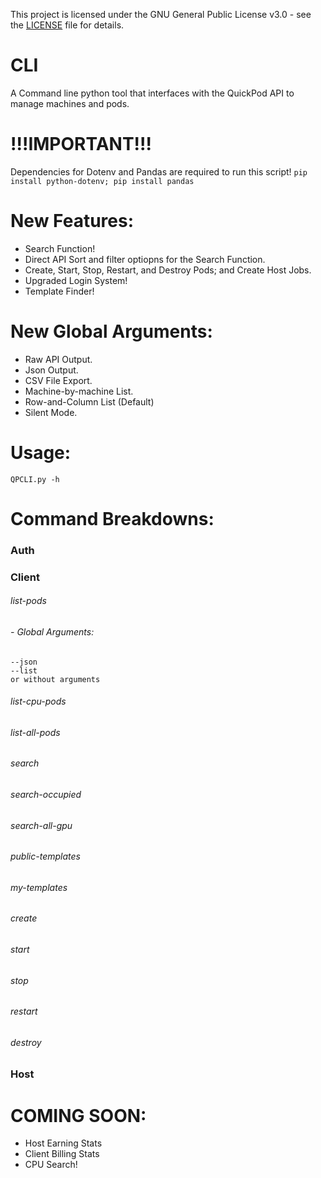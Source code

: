 This project is licensed under the GNU General Public License v3.0 - see the [LICENSE](./LICENSE) file for details.

# CLI
A Command line python tool that interfaces with the QuickPod API to manage machines and pods.

# !!!IMPORTANT!!!
Dependencies for Dotenv and Pandas are required to run this script!
```pip install python-dotenv; pip install pandas```

# New Features:

- Search Function!
- Direct API Sort and filter optiopns for the Search Function.
- Create, Start, Stop, Restart, and Destroy Pods; and Create Host Jobs.
- Upgraded Login System!
- Template Finder!

# New Global Arguments:

- Raw API Output.
- Json Output.
- CSV File Export.
- Machine-by-machine List.
- Row-and-Column List (Default)
- Silent Mode.

# Usage:

```QPCLI.py -h```

# Command Breakdowns:

### Auth

### Client
###### list-pods
###### - Global Arguments: 
```--raw
--json
--list
or without arguments
```
###### list-cpu-pods
###### list-all-pods
###### search
###### search-occupied
###### search-all-gpu
###### public-templates
###### my-templates
###### create
###### start
###### stop
###### restart
###### destroy

### Host


# COMING SOON:

- Host Earning Stats
- Client Billing Stats
- CPU Search!